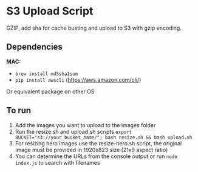 # S3 Upload Script

GZIP, add sha for cache busting and upload to S3 with gzip encoding.

## Dependencies
**MAC:**
- `brew install md5sha1sum`
- `pip install awscli` (https://aws.amazon.com/cli/)

Or equivalent package on other OS

## To run
1. Add the images you want to upload to the images folder
2. Run the resize.sh and upload.sh scripts `export BUCKET="s3://your_bucket_name/"; bash resize.sh && bash upload.sh`
3. For resizing hero images use the resize-hero.sh script, the original image must be provided in 1920x823 size (21x9 aspect ratio)
4. You can determine the URLs from the console output or run `node index.js` to search with filenames
